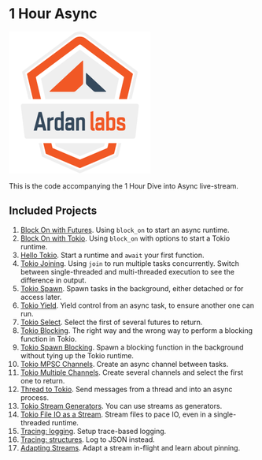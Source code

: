 # 1 Hour Async

![](./images/ardanlabs-logo.png)

This is the code accompanying the 1 Hour Dive into Async live-stream.

## Included Projects

1. [Block On with Futures](./futures_block_on/). Using `block_on` to start an async runtime.
2. [Block On with Tokio](./tokio_block_on/). Using `block_on` with options to start a Tokio runtime.
3. [Hello Tokio](./hello_tokio/). Start a runtime and `await` your first function.
4. [Tokio Joining](./tokio_join/). Using `join` to run multiple tasks concurrently. Switch between single-threaded and multi-threaded execution to see the difference in output.
5. [Tokio Spawn](./tokio_spawn/). Spawn tasks in the background, either detached or for access later.
6. [Tokio Yield](./tokio_yield/). Yield control from an async task, to ensure another one can run.
7. [Tokio Select](./tokio_select/). Select the first of several futures to return.
8. [Tokio Blocking](./tokio_blocking/). The right way and the wrong way to perform a blocking function in Tokio.
9. [Tokio Spawn Blocking](./tokio_spawn_blocking/). Spawn a blocking function in the background without tying up the Tokio runtime.
10. [Tokio MPSC Channels](./tokio_channels/). Create an async channel between tasks.
11. [Tokio Multiple Channels](./tokio_multi_channels/). Create several channels and select the first one to return.
12. [Thread to Tokio](./thread_to_tokio/). Send messages from a thread and into an async process.
13. [Tokio Stream Generators](./tokio_stream_generator/). You can use streams as generators.
14. [Tokio File IO as a Stream](./tokio_stream_file/). Stream files to pace IO, even in a single-threaded runtime.
15. [Tracing: logging](./tracing_log). Setup trace-based logging.
16. [Tracing: structures](./tracing_json/). Log to JSON instead.
17. [Adapting Streams](./stream_adapt/). Adapt a stream in-flight and learn about pinning.